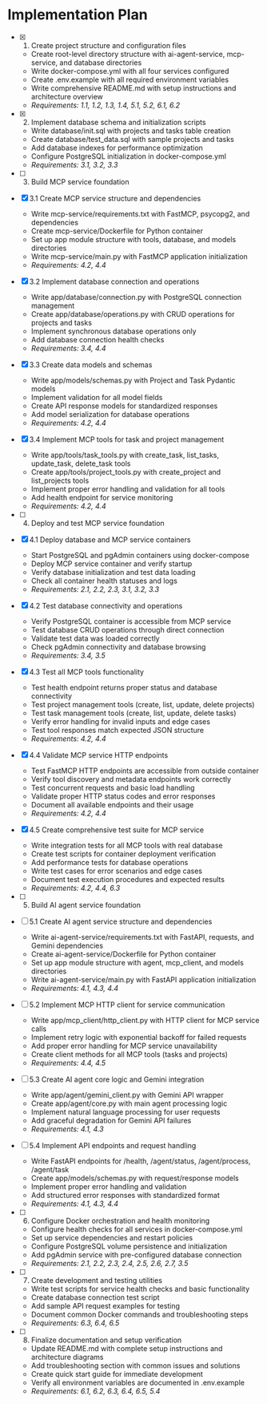 # Implementation Plan

- [x] 1. Create project structure and configuration files
  - Create root-level directory structure with ai-agent-service, mcp-service, and database directories
  - Write docker-compose.yml with all four services configured
  - Create .env.example with all required environment variables
  - Write comprehensive README.md with setup instructions and architecture overview
  - _Requirements: 1.1, 1.2, 1.3, 1.4, 5.1, 5.2, 6.1, 6.2_

- [x] 2. Implement database schema and initialization scripts
  - Write database/init.sql with projects and tasks table creation
  - Create database/test_data.sql with sample projects and tasks
  - Add database indexes for performance optimization
  - Configure PostgreSQL initialization in docker-compose.yml
  - _Requirements: 3.1, 3.2, 3.3_

- [ ] 3. Build MCP service foundation
- [x] 3.1 Create MCP service structure and dependencies
  - Write mcp-service/requirements.txt with FastMCP, psycopg2, and dependencies
  - Create mcp-service/Dockerfile for Python container
  - Set up app module structure with tools, database, and models directories
  - Write mcp-service/main.py with FastMCP application initialization
  - _Requirements: 4.2, 4.4_

- [x] 3.2 Implement database connection and operations
  - Write app/database/connection.py with PostgreSQL connection management
  - Create app/database/operations.py with CRUD operations for projects and tasks
  - Implement synchronous database operations only
  - Add database connection health checks
  - _Requirements: 3.4, 4.4_

- [x] 3.3 Create data models and schemas
  - Write app/models/schemas.py with Project and Task Pydantic models
  - Implement validation for all model fields
  - Create API response models for standardized responses
  - Add model serialization for database operations
  - _Requirements: 4.2, 4.4_

- [x] 3.4 Implement MCP tools for task and project management
  - Write app/tools/task_tools.py with create_task, list_tasks, update_task, delete_task tools
  - Create app/tools/project_tools.py with create_project and list_projects tools
  - Implement proper error handling and validation for all tools
  - Add health endpoint for service monitoring
  - _Requirements: 4.2, 4.4_

- [ ] 4. Deploy and test MCP service foundation
- [x] 4.1 Deploy database and MCP service containers
  - Start PostgreSQL and pgAdmin containers using docker-compose
  - Deploy MCP service container and verify startup
  - Verify database initialization and test data loading
  - Check all container health statuses and logs
  - _Requirements: 2.1, 2.2, 2.3, 3.1, 3.2, 3.3_

- [x] 4.2 Test database connectivity and operations
  - Verify PostgreSQL container is accessible from MCP service
  - Test database CRUD operations through direct connection
  - Validate test data was loaded correctly
  - Check pgAdmin connectivity and database browsing
  - _Requirements: 3.4, 3.5_

- [x] 4.3 Test all MCP tools functionality
  - Test health endpoint returns proper status and database connectivity
  - Test project management tools (create, list, update, delete projects)
  - Test task management tools (create, list, update, delete tasks)
  - Verify error handling for invalid inputs and edge cases
  - Test tool responses match expected JSON structure
  - _Requirements: 4.2, 4.4_

- [x] 4.4 Validate MCP service HTTP endpoints
  - Test FastMCP HTTP endpoints are accessible from outside container
  - Verify tool discovery and metadata endpoints work correctly
  - Test concurrent requests and basic load handling
  - Validate proper HTTP status codes and error responses
  - Document all available endpoints and their usage
  - _Requirements: 4.2, 4.4_

- [x] 4.5 Create comprehensive test suite for MCP service
  - Write integration tests for all MCP tools with real database
  - Create test scripts for container deployment verification
  - Add performance tests for database operations
  - Write test cases for error scenarios and edge cases
  - Document test execution procedures and expected results
  - _Requirements: 4.2, 4.4, 6.3_

- [ ] 5. Build AI agent service foundation
- [ ] 5.1 Create AI agent service structure and dependencies
  - Write ai-agent-service/requirements.txt with FastAPI, requests, and Gemini dependencies
  - Create ai-agent-service/Dockerfile for Python container
  - Set up app module structure with agent, mcp_client, and models directories
  - Write ai-agent-service/main.py with FastAPI application initialization
  - _Requirements: 4.1, 4.3, 4.4_

- [ ] 5.2 Implement MCP HTTP client for service communication
  - Write app/mcp_client/http_client.py with HTTP client for MCP service calls
  - Implement retry logic with exponential backoff for failed requests
  - Add proper error handling for MCP service unavailability
  - Create client methods for all MCP tools (tasks and projects)
  - _Requirements: 4.4, 4.5_

- [ ] 5.3 Create AI agent core logic and Gemini integration
  - Write app/agent/gemini_client.py with Gemini API wrapper
  - Create app/agent/core.py with main agent processing logic
  - Implement natural language processing for user requests
  - Add graceful degradation for Gemini API failures
  - _Requirements: 4.1, 4.3_

- [ ] 5.4 Implement API endpoints and request handling
  - Write FastAPI endpoints for /health, /agent/status, /agent/process, /agent/task
  - Create app/models/schemas.py with request/response models
  - Implement proper error handling and validation
  - Add structured error responses with standardized format
  - _Requirements: 4.1, 4.3, 4.4_

- [ ] 6. Configure Docker orchestration and health monitoring
  - Configure health checks for all services in docker-compose.yml
  - Set up service dependencies and restart policies
  - Configure PostgreSQL volume persistence and initialization
  - Add pgAdmin service with pre-configured database connection
  - _Requirements: 2.1, 2.2, 2.3, 2.4, 2.5, 2.6, 2.7, 3.5_

- [ ] 7. Create development and testing utilities
  - Write test scripts for service health checks and basic functionality
  - Create database connection test script
  - Add sample API request examples for testing
  - Document common Docker commands and troubleshooting steps
  - _Requirements: 6.3, 6.4, 6.5_

- [ ] 8. Finalize documentation and setup verification
  - Update README.md with complete setup instructions and architecture diagrams
  - Add troubleshooting section with common issues and solutions
  - Create quick start guide for immediate development
  - Verify all environment variables are documented in .env.example
  - _Requirements: 6.1, 6.2, 6.3, 6.4, 6.5, 5.4_